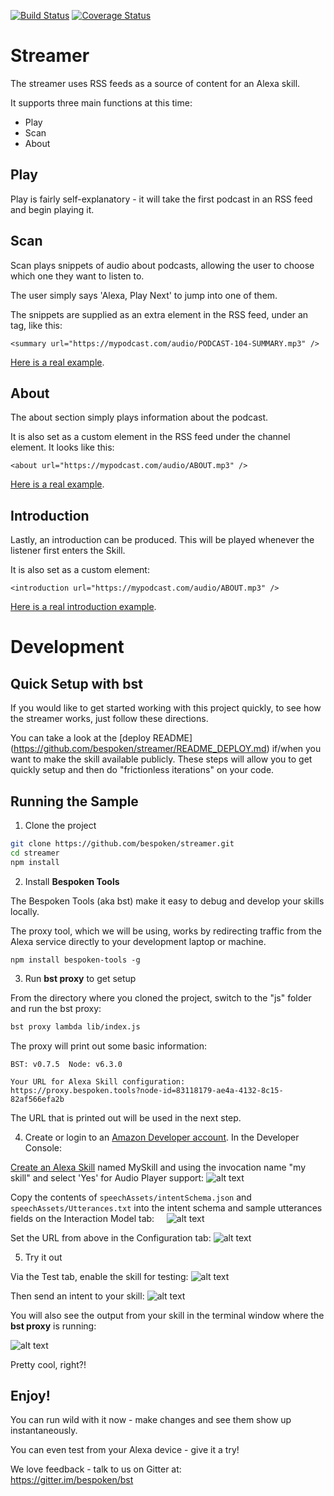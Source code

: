 [![Build Status](https://travis-ci.org/bespoken/streamer.svg?branch=master)](https://travis-ci.org/bespoken/streamer)
[![Coverage Status](https://coveralls.io/repos/github/bespoken/streamer/badge.svg?branch=CleanUp)](https://coveralls.io/github/bespoken/streamer?branch=CleanUp)

# Streamer
The streamer uses RSS feeds as a source of content for an Alexa skill.

It supports three main functions at this time:
* Play
* Scan
* About

## Play
Play is fairly self-explanatory - it will take the first podcast in an RSS feed and begin playing it.

## Scan
Scan plays snippets of audio about podcasts, allowing the user to choose which one they want to listen to.

The user simply says 'Alexa, Play Next' to jump into one of them.

The snippets are supplied as an extra element in the RSS feed, under an <item> tag, like this:
```
<summary url="https://mypodcast.com/audio/PODCAST-104-SUMMARY.mp3" />
```

[Here is a real example](https://github.com/bespoken/streamer/blob/XAPPAdapter/test/BespokenCast.xml#L44).

## About
The about section simply plays information about the podcast. 

It is also set as a custom element in the RSS feed under the channel element. It looks like this:
```
<about url="https://mypodcast.com/audio/ABOUT.mp3" />
```

[Here is a real example](https://github.com/bespoken/streamer/blob/XAPPAdapter/test/BespokenCast.xml#L30).

## Introduction
Lastly, an introduction can be produced. This will be played whenever the listener first enters the Skill.

It is also set as a custom element:
```
<introduction url="https://mypodcast.com/audio/ABOUT.mp3" />
```

[Here is a real introduction example](https://github.com/bespoken/streamer/blob/XAPPAdapter/test/BespokenCast.xml#L29).

# Development
## Quick Setup with bst

If you would like to get started working with this project quickly, to see how the streamer works, just follow these directions.  

You can take a look at the [deploy README] (https://github.com/bespoken/streamer/README_DEPLOY.md) 
if/when you want to make the skill available publicly. These steps will allow you to get quickly setup and then do "frictionless iterations" on your code.

## Running the Sample

1) Clone the project
```bash
git clone https://github.com/bespoken/streamer.git
cd streamer
npm install
```

2) Install **Bespoken Tools**  

The Bespoken Tools (aka bst) make it easy to debug and develop your skills locally.  

The proxy tool, which we will be using, works by redirecting traffic from the Alexa service directly to your development laptop or machine.

```
npm install bespoken-tools -g
```

3) Run **bst proxy** to get setup  

From the directory where you cloned the project, switch to the "js" folder and run the bst proxy:
```bash
bst proxy lambda lib/index.js
```

The proxy will print out some basic information:
```
BST: v0.7.5  Node: v6.3.0

Your URL for Alexa Skill configuration:
https://proxy.bespoken.tools?node-id=83118179-ae4a-4132-8c15-82af566efa2b
```
The URL that is printed out will be used in the next step.

4) Create or login to an [Amazon Developer account](https://developer.amazon.com).  In the Developer Console:  

[Create an Alexa Skill](https://developer.amazon.com/public/solutions/alexa/alexa-skills-kit/docs/developing-an-alexa-skill-as-a-lambda-function) named MySkill and using the invocation name "my skill" and select 'Yes' for Audio Player support:
![alt text](https://s3.amazonaws.com/lantern-public-assets/audio-player-assets/prod-skill-info.png "Developer Portal Skill Information")

Copy the contents of `speechAssets/intentSchema.json` and `speechAssets/Utterances.txt` into the intent schema and sample utterances fields on the Interaction Model tab:
&nbsp;&nbsp;&nbsp;&nbsp;![alt text](https://s3.amazonaws.com/lantern-public-assets/audio-player-assets/prod-interaction-model.png "Developer Portal Interaction Model")
    
Set the URL from above in the Configuration tab:
![alt text](https://raw.githubusercontent.com/bespoken/skill-sample-nodejs-audio-player/mainline/docs/images/SkillConfigurationScreenshot.png "Developer Portal Configuration")
        
5) Try it out  

Via the Test tab, enable the skill for testing:
![alt text](https://raw.githubusercontent.com/bespoken/skill-sample-nodejs-audio-player/mainline/docs/images/EnableTesting.png "Enable Testing")

Then send an intent to your skill:
![alt text](https://raw.githubusercontent.com/bespoken/skill-sample-nodejs-audio-player/mainline/docs/images/FirstTest.png "Enter Play the podcast and hit Play")

You will also see the output from your skill in the terminal window where the **bst proxy** is running:  

![alt text](https://raw.githubusercontent.com/bespoken/skill-sample-nodejs-audio-player/mainline/docs/images/FirstTestOutput.png "Output from run")  

Pretty cool, right?!

## Enjoy!

You can run wild with it now - make changes and see them show up instantaneously.  

You can even test from your Alexa device - give it a try!  

We love feedback - talk to us on Gitter at:  
https://gitter.im/bespoken/bst


